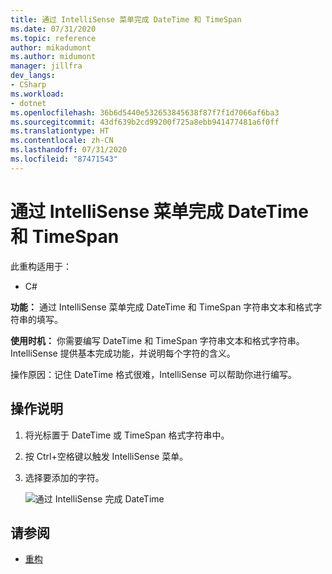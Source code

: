 ```yaml
---
title: 通过 IntelliSense 菜单完成 DateTime 和 TimeSpan
ms.date: 07/31/2020
ms.topic: reference
author: mikadumont
ms.author: midumont
manager: jillfra
dev_langs:
- CSharp
ms.workload:
- dotnet
ms.openlocfilehash: 36b6d5440e532653845638f87f7f1d7066af6ba3
ms.sourcegitcommit: 43df639b2cd99200f725a8ebb941477481a6f0ff
ms.translationtype: HT
ms.contentlocale: zh-CN
ms.lasthandoff: 07/31/2020
ms.locfileid: "87471543"
---
```

# <a name="datetime-and-timespan-completion-through-intellisense-menu"></a>通过 IntelliSense 菜单完成 DateTime 和 TimeSpan

此重构适用于：

- C#

**功能：** 通过 IntelliSense 菜单完成 DateTime 和 TimeSpan 字符串文本和格式字符串的填写。

**使用时机：** 你需要编写 DateTime 和 TimeSpan 字符串文本和格式字符串。 IntelliSense 提供基本完成功能，并说明每个字符的含义。 

操作原因：记住 DateTime 格式很难，IntelliSense 可以帮助你进行编写。

## <a name="how-to"></a>操作说明

1. 将光标置于 DateTime 或 TimeSpan 格式字符串中。
2. 按 Ctrl+空格键以触发 IntelliSense 菜单。
3. 选择要添加的字符。

   ![通过 IntelliSense 完成 DateTime](media/datetime-completion.png)

## <a name="see-also"></a>请参阅

- [重构](../refactoring-in-visual-studio.md)

